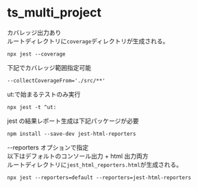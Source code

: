 # ts_multi_project

カバレッジ出力あり  
ルートディレクトリに`coverage`ディレクトリが生成される。

```
npx jest --coverage
```

下記でカバレッジ範囲指定可能

```
--collectCoverageFrom='./src/**'
```

ut:で始まるテストのみ実行

```
npx jest -t ^ut:
```

jest の結果レポート生成は下記パッケージが必要

```
npm install --save-dev jest-html-reporters
```

--reporters オプションで指定  
以下はデフォルトのコンソール出力 + html 出力両方  
ルートディレクトリに`jest_html_reporters.html`が生成される。

```
npx jest --reporters=default --reporters=jest-html-reporters
```
